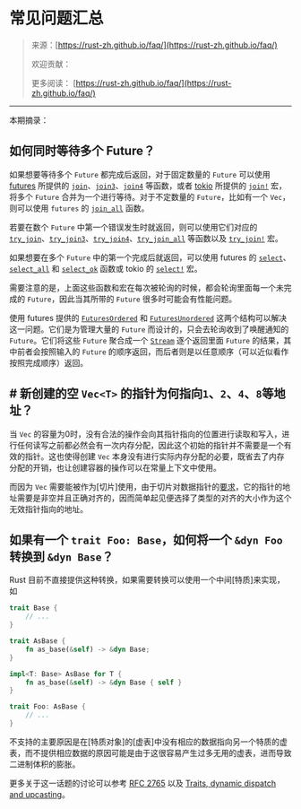# 常见问题汇总

> 来源：[https://rust-zh.github.io/faq/](https://rust-zh.github.io/faq/)
>
> 欢迎贡献：
> 
> 更多阅读： [https://rust-zh.github.io/faq/](https://rust-zh.github.io/faq/)

---

本期摘录：

## 如何同时等待多个 Future？

如果想要等待多个 `Future` 都完成后返回，对于固定数量的 `Future` 可以使用 [futures] 所提供的 [`join`][join]、[`join3`][join3]、[`join4`][join4] 等函数，或者 [tokio] 所提供的 [`join!`][join-macro] 宏，将多个 `Future` 合并为一个进行等待。对于不定数量的 `Future`，比如有一个 `Vec`，则可以使用 `futures` 的 [`join_all`][join_all] 函数。

若要在数个 `Future` 中第一个错误发生时就返回，则可以使用它们对应的 [`try_join`][try_join]、[`try_join3`][try_join3]、[`try_join4`][try_join4]、[`try_join_all`][try_join_all] 等函数以及 [`try_join!`][try_join-macro] 宏。

如果想要在多个 `Future` 中的第一个完成后就返回，可以使用 futures 的 [`select`][select]、[`select_all`][select_all] 和 [`select_ok`][select_ok] 函数或 tokio 的 [`select!`][select-macro] 宏。

需要注意的是，上面这些函数和宏在每次被轮询的时候，都会轮询里面每一个未完成的 `Future`，因此当其所带的 `Future` 很多时可能会有性能问题。

使用 futures 提供的 [`FuturesOrdered`][FuturesOrdered] 和 [`FuturesUnordered`][FuturesUnordered] 这两个结构可以解决这一问题。它们是为管理大量的 `Future` 而设计的，只会去轮询收到了唤醒通知的 `Future`。它们将这些 `Future` 聚合成一个 [`Stream`][Stream] 逐个返回里面 `Future` 的结果，其中前者会按照输入的 `Future` 的顺序返回，而后者则是以任意顺序（可以近似看作按照完成顺序）返回。


[futures]: https://crates.io/crates/futures
[join]: https://docs.rs/futures/0.3/futures/future/fn.join.html
[join3]: https://docs.rs/futures/0.3/futures/future/fn.join3.html
[join4]: https://docs.rs/futures/0.3/futures/future/fn.join4.html
[join_all]: https://docs.rs/futures/0.3/futures/future/fn.join_all.html
[try_join]: https://docs.rs/futures/0.3/futures/future/fn.try_join.html
[try_join3]: https://docs.rs/futures/0.3/futures/future/fn.try_join3.html
[try_join4]: https://docs.rs/futures/0.3/futures/future/fn.try_join4.html
[try_join_all]: https://docs.rs/futures/0.3/futures/future/fn.try_join_all.html
[select]: https://docs.rs/futures/0.3/futures/future/fn.select.html
[select_all]: https://docs.rs/futures/0.3/futures/future/fn.select_all.html
[select_ok]: https://docs.rs/futures/0.3/futures/future/fn.select_ok.html
[FuturesOrdered]: https://docs.rs/futures/0.3/futures/stream/struct.FuturesOrdered.html
[FuturesUnordered]: https://docs.rs/futures/0.3/futures/stream/struct.FuturesUnordered.html
[Stream]: https://docs.rs/futures/0.3/futures/stream/trait.Stream.html

[tokio]: https://crates.io/crates/tokio
[join-macro]: https://docs.rs/tokio/1/tokio/macro.join.html
[try_join-macro]: https://docs.rs/tokio/1/tokio/macro.try_join.html
[select-macro]: https://docs.rs/tokio/1/tokio/macro.select.html


## # 新创建的空 `Vec<T>` 的指针为何指向`1`、`2`、`4`、`8`等地址？

当 `Vec` 的容量为0时，没有合法的操作会向其指针指向的位置进行读取和写入，进行任何读写之前都必然会有一次内存分配，因此这个初始的指针并不需要是一个有效的指针。这也使得创建 `Vec` 本身没有进行实际内存分配的必要，既省去了内存分配的开销，也让创建容器的操作可以在常量上下文中使用。

而因为 `Vec` 需要能被作为[切片]使用，由于切片对数据指针的[要求][slice-safety]，它的指针的地址需要是非空并且正确对齐的，因而简单起见便选择了类型的对齐的大小作为这个无效指针指向的地址。


[slice-safety]: https://doc.rust-lang.org/std/slice/fn.from_raw_parts.html#safety

## 如果有一个 `trait Foo: Base`，如何将一个 `&dyn Foo` 转换到 `&dyn Base`？

Rust 目前不直接提供这种转换，如果需要转换可以使用一个中间[特质]来实现，如
```rust
trait Base {
    // ...
}

trait AsBase {
    fn as_base(&self) -> &dyn Base;
}

impl<T: Base> AsBase for T {
    fn as_base(&self) -> &dyn Base { self }
}

trait Foo: AsBase {
    // ...
}
```

不支持的主要原因是在[特质对象]的[虚表]中没有相应的数据指向另一个特质的虚表，而不提供相应数据的原因可能是由于这很容易产生过多无用的虚表，进而导致二进制体积的膨胀。

更多关于这一话题的讨论可以参考 [RFC 2765][rfc2765] 以及 [Traits, dynamic dispatch and upcasting][bchlr]。


[rfc2765]: https://github.com/rust-lang/rfcs/issues/2765
[bchlr]: https://articles.bchlr.de/traits-dynamic-dispatch-upcasting